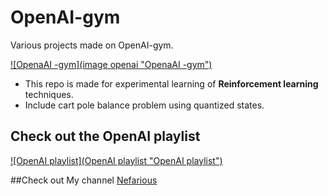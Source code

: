 # OpenAI-gym

Various projects made on OpenAI-gym.

[![OpenaAI -gym](image openai "OpenaAI -gym")](https://gym.openai.com/assets/dist/home/header/home-icon-54c30e2345.svg")

- This repo is made for experimental learning of **Reinforcement learning** techniques.
- Include cart pole balance problem using quantized states.
## Check out the OpenAI playlist
[![OpenAI playlist](OpenAI playlist "OpenAI playlist")](https://www.youtube.com/watch?v=0qLEcGCJ-Lc&list=PLdxTaLXEMQyF_0_qBaLJkQPMUwACf8V7M "OpenAI playlist")



##Check out My channel [Nefarious](https://www.youtube.com/channel/UCv881a-MS1aRDIHmuOaE1Qw/featured "Nefarious Channel")
